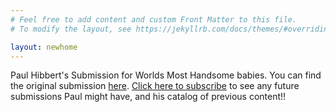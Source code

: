 ```yaml
---
# Feel free to add content and custom Front Matter to this file.
# To modify the layout, see https://jekyllrb.com/docs/themes/#overriding-theme-defaults

layout: newhome
---
```


 Paul Hibbert's Submission for Worlds Most Handsome babies. 
 You can find the original submission [here](https://youtu.be/wKhgYi1FT4s?t=761). 
 [Click here to subscribe](https://www.youtube.com/c/PaulHibbert?sub_confirmation=1) to see any future submissions Paul might have, and his catalog of previous content!!

 
